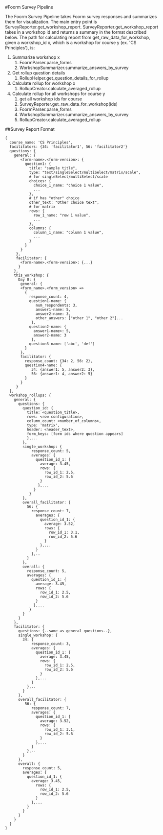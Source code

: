 #Foorm Survey Pipeline

The Foorm Survey Pipeline takes Foorm survey responses and summarizes them for visualization. The main entry point is
SurveyReporter.get_workshop_report. SurveyReporter.get_workshop_report takes in a workshop id and returns a summary
in the format described below. The path for calculating report from get_raw_data_for_workshop, given a workshop_id x,
which is a workshop for course y (ex. 'CS Principles'), is:
1. Summarize workshop x
   1. FoormParser.parse_forms
   1. WorkshopSummarizer.summarize_answers_by_survey
1. Get rollup question details
    1. RollupHelper.get_question_details_for_rollup
1. Calculate rollup for workshop x
    1. RollupCreator.calculate_averaged_rollup
1. Calculate rollup for all workshops for course y
    1. get all workshop ids for course
    1. SurveyReporter.get_raw_data_for_workshop(ids)
    1. FoormParser.parse_forms
    1. WorkshopSummarizer.summarize_answers_by_survey
    1. RollupCreator.calculate_averaged_rollup

##Survey Report Format
```
{
  course_name: 'CS Principles',
  facilitators: {34: 'facilitator1', 56: 'facilitator2'}
  questions: {
    general: {
       <form-name>.<form-version>: {
         question1: {
           title: "sample title",
           type: "text/singleSelect/multiSelect/matrix/scale",
           # for singleSelect/multiSelect/scale
           choices: {
             choice_1_name: "choice 1 value",
             ...
           },
           # if has "other" choice
           other_text: "Other choice text",
           # for matrix
           rows: {
             row_1_name: "row 1 value",
             ...
           },
           columns: {
             column_1_name: "column 1 value",
             ...
           }
         }
       }
     },
     facilitator: {
       <form-name>.<form-version>: {...}
      }  
    },
    this_workshop: {
      Day 0: {
       general: {
       <form_name>.<form_version> =>
         {
           response_count: 4,
           question1-name: {
              num_respondents: 3, 
              answer1-name: 5, 
              answer2-name: 3, 
              other_answers: ["other 1", "other 2"]...
            },
           question2-name: {
             answer1-name>: 5,
             answer2-name: 3
            },
           question3-name: ['abc', 'def']
         }
       },
       facilitator: {
         response_count: {34: 2, 56: 2},
         question4-name: {
            34: {answer1: 5, answer2: 3}, 
            56: {answer1: 4, answer2: 5}
         }
       }
     }
  },
  workshop_rollups: {
    general: {
      questions: {
        question_id: {
          title: <question_title>,
          rows: <row configuration>,
          column_count: <number_of_columns>,
          type: 'matrix',
          header: <header_text>,
          form_keys: [form ids where question appears]
          },...
        },
        single_workshop: {
            response_count: 5,
            averages: {
              question_id_1: {
                average: 3.45,
                rows: {
                  row_id_1: 2.5,
                  row_id_2: 5.6
                }
               },...
             }
           }
        },
        overall_facilitator: {
          56: {
            response_count: 7,
              averages: {
                question_id_1: {
                  average: 3.52,
                  rows: {
                    row_id_1: 3.1,
                    row_id_2: 5.6
                  }
                },...
              }
            },..
          }
        },
        overall: {
          response_count: 5,
          averages: {
            question_id_1: {
              average: 3.45,
              rows: {
                row_id_1: 2.5,
                row_id_2: 5.6
              }
             },...
           }
        }
      }
    },
    facilitator: {
      questions: {..same as general questions..},
      single_workshop: {
        34: {
            response_count: 3,
            averages: {
              question_id_1: {
                average: 3.45,
                rows: {
                  row_id_1: 2.5,
                  row_id_2: 5.6
                }
              },...
            }
          },..
        }
      },
      overall_facilitator: {
         56: {
            response_count: 7,
            averages: {
              question_id_1: {
                average: 3.52,
                rows: {
                  row_id_1: 3.1,
                  row_id_2: 5.6
                }
              },...
            }
          },..
        }
      },
      overall: {
        response_count: 5,
        averages: {
          question_id_1: {
            average: 3.45,
              rows: {
                row_id_1: 2.5,
                row_id_2: 5.6
              }
            },...
          }
        }
      }
    }
  }
}
```